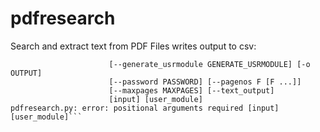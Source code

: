 # pdfresearch

Search and extract text from PDF Files writes output to csv:

````usage: pdfresearch.py [-h] [-c CODEC]
                      [--generate_usrmodule GENERATE_USRMODULE] [-o OUTPUT]
                      [--password PASSWORD] [--pagenos F [F ...]]
                      [--maxpages MAXPAGES] [--text_output]
                      [input] [user_module]
pdfresearch.py: error: positional arguments required [input] [user_module]```
````
